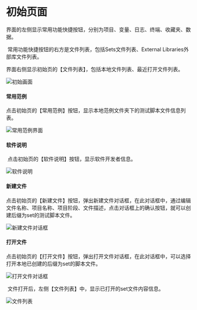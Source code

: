 # 初始页面

​		界面的左侧显示常用功能快捷按钮，分别为项目、变量、日志、终端、收藏夹、数据。

​		常用功能快捷按钮的右方是文件列表，包括Sets文件列表、External Libraries外部库文件列表。

​		界面右侧显示初始页的【文件列表】，包括本地文件列表、最近打开文件列表。

![初始画面](E:\gitbook\软件说明\初始画面.png)

#### 常用范例

​		点击初始页的【常用范例】按钮，显示本地范例文件夹下的测试脚本文件信息列表。

![常用范例界面](E:\gitbook\软件说明\常用范例界面.png)

#### 软件说明

​		点击初始页的【软件说明】按钮，显示软件开发者信息。

![软件说明](E:\gitbook\软件说明\软件说明.PNG)

#### 新建文件

​		点击初始页的【新建文件】按钮，弹出新建文件对话框，在此对话框中，通过编辑文件名称、项目名称、项目阶段、文件描述，点击对话框上的确认按钮，就可以创建后缀为set的测试脚本文件。

![新建文件对话框](E:\gitbook\软件说明\新建文件对话框.png)

#### 打开文件

​		点击初始页的【打开文件】按钮，弹出打开文件对话框，在此对话框中，可以选择打开本地已创建的后缀为set的脚本文件。

![打开文件对话框](E:\gitbook\软件说明\打开文件对话框.png)

​		文件打开后，左侧【文件列表】中，显示已打开的set文件内容信息。

![文件列表](E:\gitbook\软件说明\文件列表.png)